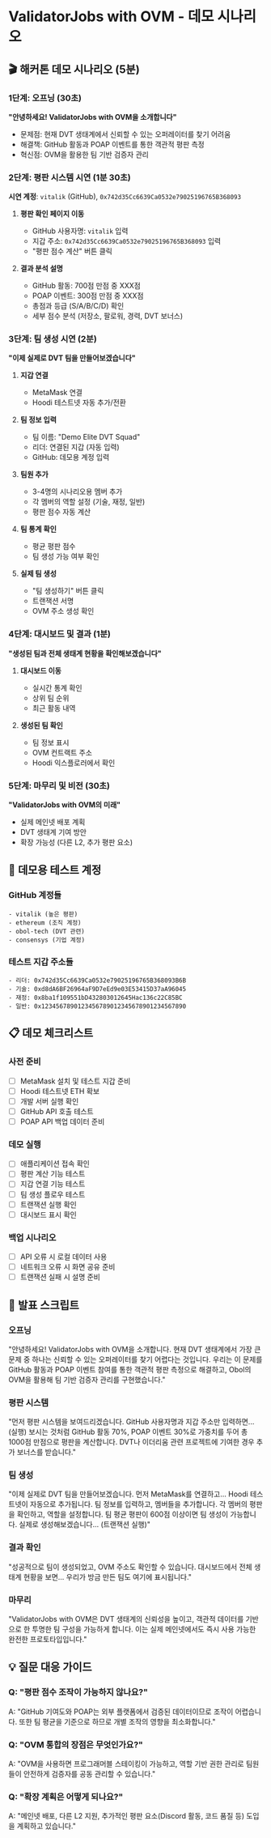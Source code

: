 # ValidatorJobs with OVM - 데모 시나리오

## 🎬 해커톤 데모 시나리오 (5분)

### 1단계: 오프닝 (30초)
**"안녕하세요! ValidatorJobs with OVM을 소개합니다"**

- 문제점: 현재 DVT 생태계에서 신뢰할 수 있는 오퍼레이터를 찾기 어려움
- 해결책: GitHub 활동과 POAP 이벤트를 통한 객관적 평판 측정
- 혁신점: OVM을 활용한 팀 기반 검증자 관리

### 2단계: 평판 시스템 시연 (1분 30초)
**시연 계정**: `vitalik` (GitHub), `0x742d35Cc6639Ca0532e79025196765B368093`

1. **평판 확인 페이지 이동**
   - GitHub 사용자명: `vitalik` 입력
   - 지갑 주소: `0x742d35Cc6639Ca0532e79025196765B368093` 입력
   - "평판 점수 계산" 버튼 클릭

2. **결과 분석 설명**
   - GitHub 활동: 700점 만점 중 XXX점
   - POAP 이벤트: 300점 만점 중 XXX점
   - 총점과 등급 (S/A/B/C/D) 확인
   - 세부 점수 분석 (저장소, 팔로워, 경력, DVT 보너스)

### 3단계: 팀 생성 시연 (2분)
**"이제 실제로 DVT 팀을 만들어보겠습니다"**

1. **지갑 연결**
   - MetaMask 연결
   - Hoodi 테스트넷 자동 추가/전환

2. **팀 정보 입력**
   - 팀 이름: "Demo Elite DVT Squad"
   - 리더: 연결된 지갑 (자동 입력)
   - GitHub: 데모용 계정 입력

3. **팀원 추가**
   - 3-4명의 시나리오용 멤버 추가
   - 각 멤버의 역할 설정 (기술, 재정, 일반)
   - 평판 점수 자동 계산

4. **팀 통계 확인**
   - 평균 평판 점수
   - 팀 생성 가능 여부 확인

5. **실제 팀 생성**
   - "팀 생성하기" 버튼 클릭
   - 트랜잭션 서명
   - OVM 주소 생성 확인

### 4단계: 대시보드 및 결과 (1분)
**"생성된 팀과 전체 생태계 현황을 확인해보겠습니다"**

1. **대시보드 이동**
   - 실시간 통계 확인
   - 상위 팀 순위
   - 최근 활동 내역

2. **생성된 팀 확인**
   - 팀 정보 표시
   - OVM 컨트랙트 주소
   - Hoodi 익스플로러에서 확인

### 5단계: 마무리 및 비전 (30초)
**"ValidatorJobs with OVM의 미래"**

- 실제 메인넷 배포 계획
- DVT 생태계 기여 방안
- 확장 가능성 (다른 L2, 추가 평판 요소)

## 🎯 데모용 테스트 계정

### GitHub 계정들
```
- vitalik (높은 평판)
- ethereum (조직 계정)
- obol-tech (DVT 관련)
- consensys (기업 계정)
```

### 테스트 지갑 주소들
```
- 리더: 0x742d35Cc6639Ca0532e79025196765B368093B6B
- 기술: 0xd8dA6BF26964aF9D7eEd9e03E53415D37aA96045
- 재정: 0x8ba1f109551bD432803012645Hac136c22C85BC
- 일반: 0x1234567890123456789012345678901234567890
```

## 📋 데모 체크리스트

### 사전 준비
- [ ] MetaMask 설치 및 테스트 지갑 준비
- [ ] Hoodi 테스트넷 ETH 확보
- [ ] 개발 서버 실행 확인
- [ ] GitHub API 호출 테스트
- [ ] POAP API 백업 데이터 준비

### 데모 실행
- [ ] 애플리케이션 접속 확인
- [ ] 평판 계산 기능 테스트
- [ ] 지갑 연결 기능 테스트
- [ ] 팀 생성 플로우 테스트
- [ ] 트랜잭션 실행 확인
- [ ] 대시보드 표시 확인

### 백업 시나리오
- [ ] API 오류 시 로컬 데이터 사용
- [ ] 네트워크 오류 시 화면 공유 준비
- [ ] 트랜잭션 실패 시 설명 준비

## 🎤 발표 스크립트

### 오프닝
"안녕하세요! ValidatorJobs with OVM을 소개합니다. 현재 DVT 생태계에서 가장 큰 문제 중 하나는 신뢰할 수 있는 오퍼레이터를 찾기 어렵다는 것입니다. 우리는 이 문제를 GitHub 활동과 POAP 이벤트 참여를 통한 객관적 평판 측정으로 해결하고, Obol의 OVM을 활용해 팀 기반 검증자 관리를 구현했습니다."

### 평판 시스템
"먼저 평판 시스템을 보여드리겠습니다. GitHub 사용자명과 지갑 주소만 입력하면... (실행) 보시는 것처럼 GitHub 활동 70%, POAP 이벤트 30%로 가중치를 두어 총 1000점 만점으로 평판을 계산합니다. DVT나 이더리움 관련 프로젝트에 기여한 경우 추가 보너스를 받습니다."

### 팀 생성
"이제 실제로 DVT 팀을 만들어보겠습니다. 먼저 MetaMask를 연결하고... Hoodi 테스트넷이 자동으로 추가됩니다. 팀 정보를 입력하고, 멤버들을 추가합니다. 각 멤버의 평판을 확인하고, 역할을 설정합니다. 팀 평균 평판이 600점 이상이면 팀 생성이 가능합니다. 실제로 생성해보겠습니다... (트랜잭션 실행)"

### 결과 확인
"성공적으로 팀이 생성되었고, OVM 주소도 확인할 수 있습니다. 대시보드에서 전체 생태계 현황을 보면... 우리가 방금 만든 팀도 여기에 표시됩니다."

### 마무리
"ValidatorJobs with OVM은 DVT 생태계의 신뢰성을 높이고, 객관적 데이터를 기반으로 한 투명한 팀 구성을 가능하게 합니다. 이는 실제 메인넷에서도 즉시 사용 가능한 완전한 프로토타입입니다."

## 💡 질문 대응 가이드

### Q: "평판 점수 조작이 가능하지 않나요?"
A: "GitHub 기여도와 POAP는 외부 플랫폼에서 검증된 데이터이므로 조작이 어렵습니다. 또한 팀 평균을 기준으로 하므로 개별 조작의 영향을 최소화합니다."

### Q: "OVM 통합의 장점은 무엇인가요?"
A: "OVM을 사용하면 프로그래머블 스테이킹이 가능하고, 역할 기반 권한 관리로 팀원들이 안전하게 검증자를 공동 관리할 수 있습니다."

### Q: "확장 계획은 어떻게 되나요?"
A: "메인넷 배포, 다른 L2 지원, 추가적인 평판 요소(Discord 활동, 코드 품질 등) 도입을 계획하고 있습니다."

